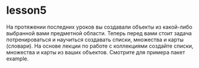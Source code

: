 # lesson5
На протяжении последних уроков вы создавали объекты из какой-либо выбранной вами предметной области. Теперь перед вами
стоит задача потренироваться и научиться создавать списки, множества и карты (словари). На основе лекции по работе с 
коллекциями создайте списки, множества и карты из ваших объектов. Смотрите для примера пакет example.